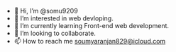 - 👋 Hi, I’m @somu9209
- 👀 I’m interested in web devloping.
- 🌱 I’m currently learning Front-end web development.
- 💞️ I’m looking to collaborate.
- 📫 How to reach me soumyaranjan829@icloud.com

<!---
somu9209/somu9209 is a ✨ special ✨ repository because its `README.md` (this file) appears on your GitHub profile.
You can click the Preview link to take a look at your changes.
--->
